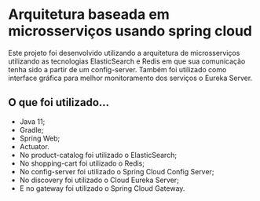 # Arquitetura baseada em microsserviços usando spring cloud

Este projeto foi desenvolvido utilizando a arquitetura de microsserviços utilizando as tecnologias ElasticSearch e Redis em que sua comunicação tenha sido a partir de um config-server.
Também foi utilizado como interface gráfica para melhor monitoramento dos serviços o Eureka Server.

## O que foi utilizado...

- Java 11;
- Gradle;
- Spring Web;
- Actuator.
- No product-catalog foi utilizado o  ElasticSearch;
- No shopping-cart foi utilizado o  Redis;
- No config-server foi utilizado o Spring Cloud Config Server;
- No discovery foi utilizado o  Cloud Eureka Server;
- E no gateway foi utilizado o Spring Cloud Gateway.